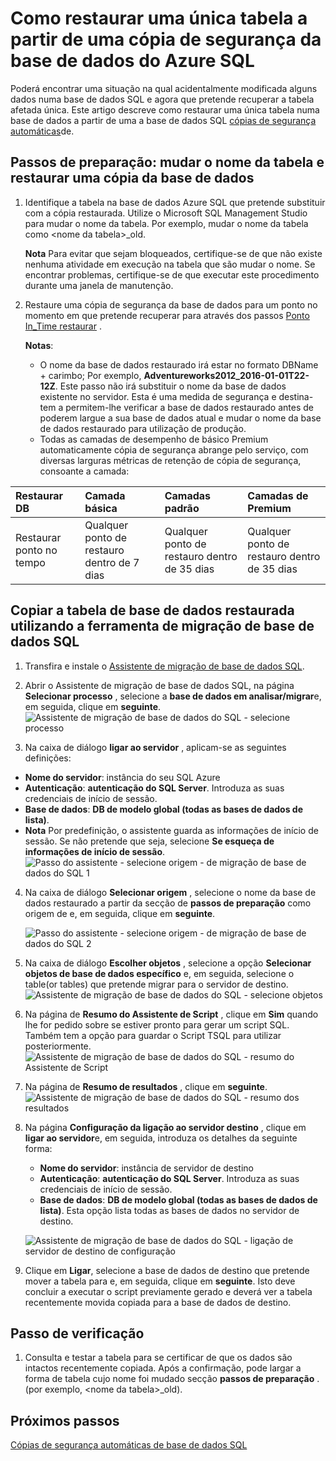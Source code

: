 <properties
    pageTitle="Restaurar uma única tabela a partir da cópia de segurança da base de dados do Azure SQL | Microsoft Azure"
    description="Saiba como restaurar uma única tabela a partir da cópia de segurança da base de dados do Azure SQL."
    services="sql-database"
    documentationCenter=""
    authors="dalechen"
    manager="felixwu"
    editor=""/>

<tags
    ms.service="sql-database"
    ms.workload="data-management"
    ms.tgt_pltfrm="na"
    ms.devlang="na"
    ms.topic="article"
    ms.date="08/31/2016"
    ms.author="daleche"/>


# <a name="how-to-restore-a-single-table-from-an-azure-sql-database-backup"></a>Como restaurar uma única tabela a partir de uma cópia de segurança da base de dados do Azure SQL

Poderá encontrar uma situação na qual acidentalmente modificada alguns dados numa base de dados SQL e agora que pretende recuperar a tabela afetada única. Este artigo descreve como restaurar uma única tabela numa base de dados a partir de uma a base de dados SQL [cópias de segurança automáticas](sql-database-automated-backups.md)de.

## <a name="preparation-steps-rename-the-table-and-restore-a-copy-of-the-database"></a>Passos de preparação: mudar o nome da tabela e restaurar uma cópia da base de dados
1. Identifique a tabela na base de dados Azure SQL que pretende substituir com a cópia restaurada. Utilize o Microsoft SQL Management Studio para mudar o nome da tabela. Por exemplo, mudar o nome da tabela como &lt;nome da tabela&gt;_old.

    **Nota** Para evitar que sejam bloqueados, certifique-se de que não existe nenhuma atividade em execução na tabela que são mudar o nome. Se encontrar problemas, certifique-se de que executar este procedimento durante uma janela de manutenção.

2. Restaure uma cópia de segurança da base de dados para um ponto no momento em que pretende recuperar para através dos passos [Ponto In_Time restaurar](sql-database-recovery-using-backups.md#point-in-time-restore) .

    **Notas**:
    - O nome da base de dados restaurado irá estar no formato DBName + carimbo; Por exemplo, **Adventureworks2012_2016-01-01T22-12Z**. Este passo não irá substituir o nome da base de dados existente no servidor. Esta é uma medida de segurança e destina-tem a permitem-lhe verificar a base de dados restaurado antes de poderem largue a sua base de dados atual e mudar o nome da base de dados restaurado para utilização de produção.
    - Todas as camadas de desempenho de básico Premium automaticamente cópia de segurança abrange pelo serviço, com diversas larguras métricas de retenção de cópia de segurança, consoante a camada:

| Restaurar DB | Camada básica | Camadas padrão | Camadas de Premium |
| :-- | :-- | :-- | :-- |
|  Restaurar ponto no tempo |  Qualquer ponto de restauro dentro de 7 dias|Qualquer ponto de restauro dentro de 35 dias| Qualquer ponto de restauro dentro de 35 dias|

## <a name="copying-the-table-from-the-restored-database-by-using-the-sql-database-migration-tool"></a>Copiar a tabela de base de dados restaurada utilizando a ferramenta de migração de base de dados SQL
1. Transfira e instale o [Assistente de migração de base de dados SQL](https://sqlazuremw.codeplex.com).

2. Abrir o Assistente de migração de base de dados SQL, na página **Selecionar processo** , selecione a **base de dados em analisar/migrar**e, em seguida, clique em **seguinte**.
![Assistente de migração de base de dados do SQL - selecione processo](./media/sql-database-cloud-migrate-restore-single-table-azure-backup/1.png)
3. Na caixa de diálogo **ligar ao servidor** , aplicam-se as seguintes definições:
 - **Nome do servidor**: instância do seu SQL Azure
 - **Autenticação**: **autenticação do SQL Server**. Introduza as suas credenciais de início de sessão.
 - **Base de dados**: **DB de modelo global (todas as bases de dados de lista)**.
 - **Nota** Por predefinição, o assistente guarda as informações de início de sessão. Se não pretende que seja, selecione **Se esqueça de informações de início de sessão**.
![Passo do assistente - selecione origem - de migração de base de dados do SQL 1](./media/sql-database-cloud-migrate-restore-single-table-azure-backup/2.png)
4. Na caixa de diálogo **Selecionar origem** , selecione o nome da base de dados restaurado a partir da secção de **passos de preparação** como origem de e, em seguida, clique em **seguinte**.

    ![Passo do assistente - selecione origem - de migração de base de dados do SQL 2](./media/sql-database-cloud-migrate-restore-single-table-azure-backup/3.png)

5. Na caixa de diálogo **Escolher objetos** , selecione a opção **Selecionar objetos de base de dados específico** e, em seguida, selecione o table(or tables) que pretende migrar para o servidor de destino.
![Assistente de migração de base de dados do SQL - selecione objetos](./media/sql-database-cloud-migrate-restore-single-table-azure-backup/4.png)

6. Na página de **Resumo do Assistente de Script** , clique em **Sim** quando lhe for pedido sobre se estiver pronto para gerar um script SQL. Também tem a opção para guardar o Script TSQL para utilizar posteriormente.
![Assistente de migração de base de dados do SQL - resumo do Assistente de Script](./media/sql-database-cloud-migrate-restore-single-table-azure-backup/5.png)

7. Na página de **Resumo de resultados** , clique em **seguinte**.
![Assistente de migração de base de dados do SQL - resumo dos resultados](./media/sql-database-cloud-migrate-restore-single-table-azure-backup/6.png)

8. Na página **Configuração da ligação ao servidor destino** , clique em **ligar ao servidor**e, em seguida, introduza os detalhes da seguinte forma:
    - **Nome do servidor**: instância de servidor de destino
    - **Autenticação**: **autenticação do SQL Server**. Introduza as suas credenciais de início de sessão.
    - **Base de dados**: **DB de modelo global (todas as bases de dados de lista)**. Esta opção lista todas as bases de dados no servidor de destino.

    ![Assistente de migração de base de dados do SQL - ligação de servidor de destino de configuração](./media/sql-database-cloud-migrate-restore-single-table-azure-backup/7.png)

9. Clique em **Ligar**, selecione a base de dados de destino que pretende mover a tabela para e, em seguida, clique em **seguinte**. Isto deve concluir a executar o script previamente gerado e deverá ver a tabela recentemente movida copiada para a base de dados de destino.

## <a name="verification-step"></a>Passo de verificação
1. Consulta e testar a tabela para se certificar de que os dados são intactos recentemente copiada. Após a confirmação, pode largar a forma de tabela cujo nome foi mudado secção **passos de preparação** . (por exemplo, &lt;nome da tabela&gt;_old).

## <a name="next-steps"></a>Próximos passos

[Cópias de segurança automáticas de base de dados SQL](sql-database-automated-backups.md)
